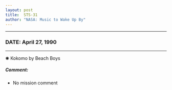 ```yaml
---
layout: post
title:  STS-31
author: "NASA: Music to Wake Up By"
---
```


----
### DATE: April 27, 1990
----
✺ Kokomo by Beach Boys

##### Comment:
* No mission comment
